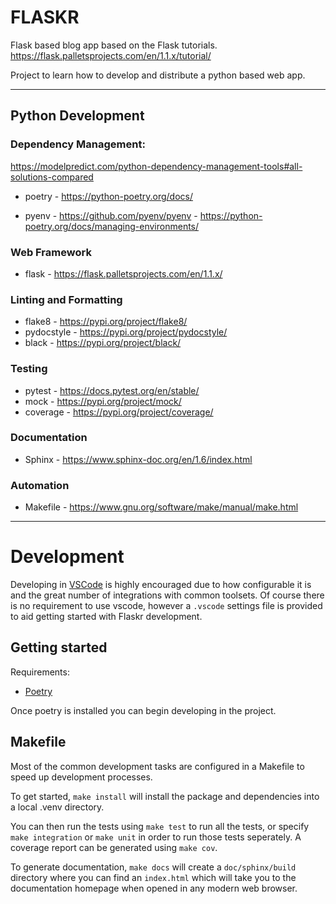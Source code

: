 # FLASKR

Flask based blog app based on the Flask tutorials.
https://flask.palletsprojects.com/en/1.1.x/tutorial/

Project to learn how to develop and distribute a python based web app.

---

## Python Development

### Dependency Management:
https://modelpredict.com/python-dependency-management-tools#all-solutions-compared

- poetry - https://python-poetry.org/docs/

- pyenv - https://github.com/pyenv/pyenv
        - https://python-poetry.org/docs/managing-environments/

### Web Framework
- flask - https://flask.palletsprojects.com/en/1.1.x/

### Linting and Formatting
- flake8 - https://pypi.org/project/flake8/
- pydocstyle - https://pypi.org/project/pydocstyle/
- black - https://pypi.org/project/black/

### Testing
- pytest - https://docs.pytest.org/en/stable/
- mock - https://pypi.org/project/mock/
- coverage - https://pypi.org/project/coverage/

### Documentation
- Sphinx - https://www.sphinx-doc.org/en/1.6/index.html

### Automation
- Makefile - https://www.gnu.org/software/make/manual/make.html

---

# Development

Developing in [VSCode](https://code.visualstudio.com/) is highly encouraged due
to how configurable it is and the great number of integrations with common
toolsets. Of course there is no requirement to use vscode, however a `.vscode`
settings file is provided to aid getting started with Flaskr development.

## Getting started

Requirements:
  - [Poetry](https://python-poetry.org/)

Once poetry is installed you can begin developing in the project.

## Makefile

Most of the common development tasks are configured in a Makefile to speed up
development processes.

To get started, `make install` will install the package and dependencies into
a local .venv directory.

You can then run the tests using `make test` to run all the tests, or specify
`make integration` or `make unit` in order to run those tests seperately.
A coverage report can be generated using `make cov`.

To generate documentation, `make docs` will create a `doc/sphinx/build` directory
where you can find an `index.html` which will take you to the documentation homepage
when opened in any modern web browser.
